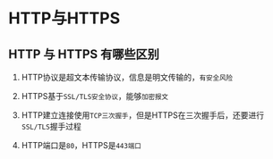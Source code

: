 # HTTP与HTTPS


## HTTP 与 HTTPS 有哪些区别

1. HTTP协议是超文本传输协议，信息是明文传输的，`有安全风险`
2. HTTPS基于`SSL/TLS安全协议`，能够`加密报文`
3. HTTP建立连接使用`TCP三次握手`，但是HTTPS在三次握手后，还要进行`SSL/TLS`握手过程

4. HTTP端口是`80`，HTTPS是`443端口`